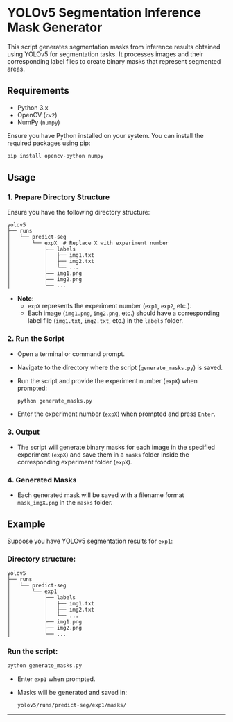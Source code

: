 
# YOLOv5 Segmentation Inference Mask Generator

This script generates segmentation masks from inference results obtained using YOLOv5 for segmentation tasks. It processes images and their corresponding label files to create binary masks that represent segmented areas.

## Requirements

- Python 3.x
- OpenCV (`cv2`)
- NumPy (`numpy`)

Ensure you have Python installed on your system. You can install the required packages using pip:

```bash
pip install opencv-python numpy
```

## Usage

### 1. Prepare Directory Structure

Ensure you have the following directory structure:

```
yolov5
├── runs
│   └── predict-seg
│       └── expX  # Replace X with experiment number
│           ├── labels
│           │   ├── img1.txt
│           │   ├── img2.txt
│           │   └── ...
│           ├── img1.png
│           ├── img2.png
│           └── ...
```

- **Note**: 
  - `expX` represents the experiment number (`exp1`, `exp2`, etc.).
  - Each image (`img1.png`, `img2.png`, etc.) should have a corresponding label file (`img1.txt`, `img2.txt`, etc.) in the `labels` folder.

### 2. Run the Script

- Open a terminal or command prompt.
- Navigate to the directory where the script (`generate_masks.py`) is saved.
- Run the script and provide the experiment number (`expX`) when prompted:

  ```bash
  python generate_masks.py
  ```

- Enter the experiment number (`expX`) when prompted and press `Enter`.

### 3. Output

- The script will generate binary masks for each image in the specified experiment (`expX`) and save them in a `masks` folder inside the corresponding experiment folder (`expX`).

### 4. Generated Masks

- Each generated mask will be saved with a filename format `mask_imgX.png` in the `masks` folder.

## Example

Suppose you have YOLOv5 segmentation results for `exp1`:

### Directory structure:

```
yolov5
├── runs
│   └── predict-seg
│       └── exp1
│           ├── labels
│           │   ├── img1.txt
│           │   ├── img2.txt
│           │   └── ...
│           ├── img1.png
│           ├── img2.png
│           └── ...
```

### Run the script:

```bash
python generate_masks.py
```

- Enter `exp1` when prompted.

- Masks will be generated and saved in:
  
  ```
  yolov5/runs/predict-seg/exp1/masks/
  ```

---
